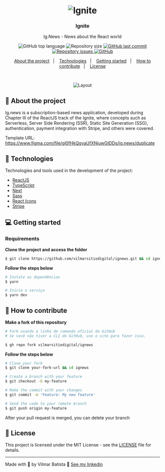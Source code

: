 <h1 align="center">
  <img alt="Ignite" src="https://res.cloudinary.com/vilmarbatista/image/upload/v1623856822/Development/Ignite/ignite-reactjs_kzqdhj.png" />
</h1>

<h3 align="center">
  Ignite
</h3>

<p align="center">Ig.News - News about the React world</p>

<p align="center">
  <img alt="GitHub top language" src="https://img.shields.io/github/languages/top/vilmarsitiodigital/ignite-challenge-01?color=eba417">

  <img alt="Repository size" src="https://img.shields.io/github/repo-size/vilmarsitiodigital/ignite-challenge-01?color=eba417">

  <a href="https://github.com/vilmarsitiodigital/ignite-challenge-01/commits/main">
    <img alt="GitHub last commit" src="https://img.shields.io/github/last-commit/vilmarsitiodigital/ignite-challenge-01?color=eba417">
  </a>

  <a href="https://github.com/vilmarsitiodigital/ignite-challenge-01/issues">
    <img alt="Repository issues" src="https://img.shields.io/github/issues/vilmarsitiodigital/ignite-challenge-01?color=eba417">
  </a>

  <a href="https://github.com/vilmarsitiodigital/ignite-challenge-01/blob/main/LICENSE">
    <img alt="GitHub" src="https://img.shields.io/github/license/vilmarsitiodigital/ignite-challenge-01?color=eba417">
  </a>
</p>

<p align="center">
  <a href="#-about-the-project">About the project</a>&nbsp;&nbsp;&nbsp;|&nbsp;&nbsp;&nbsp;
  <a href="#-technologies">Technologies</a>&nbsp;&nbsp;&nbsp;|&nbsp;&nbsp;&nbsp;
  <a href="#-getting-started">Getting started</a>&nbsp;&nbsp;&nbsp;|&nbsp;&nbsp;&nbsp;
  <a href="#-how-to-contribute">How to contribute</a>&nbsp;&nbsp;&nbsp;|&nbsp;&nbsp;&nbsp;
  <a href="#-license">License</a>
</p>

</br>

<p align="center">
  <img alt="Layout" src="https://res.cloudinary.com/vilmarbatista/image/upload/v1644967330/Development/Ignite/ignews_llpeek.png">
</p>

## 📆 About the project

Ig.news is a subscription-based news application, developed during Chapter III of the ReactJS track of the Ignite, where concepts such as Serverless, Server Side Rendering (SSR), Static Site Generation (SSG), authentication, payment integration with Stripe, and others were covered.

Template URL: https://www.figma.com/file/gl0fHkQgvaUfXNjuwGtDDs/ig.news/duplicate <br />

## 🚀 Technologies

Technologies and tools used in the development of the project:

- [ReactJS](https://reactjs.org/)
- [TypeScript](https://www.typescriptlang.org/)
- [Next](https://nextjs.org/)
- [Sass](https://sass-lang.com/)
- [React Icons](https://react-icons.github.io/react-icons/)
- [Stripe](https://stripe.com/)

## 💻 Getting started

### Requirements

**Clone the project and access the folder**

```bash
$ git clone https://github.com/vilmarsitiodigital/ignews.git && cd ignews
```

**Follow the steps below**

```bash
# Instale as dependências
$ yarn

# Inicie o serviço
$ yarn dev
```

## 🤔 How to contribute

**Make a fork of this repository**

```bash
# Fork usando a linha de comando oficial do GitHub
# Se você não tiver a CLI do GitHub, use o site para fazer isso.

$ gh repo fork vilmarsitiodigital/ignews
```

**Follow the steps below**

```bash
# Clone your fork
$ git clone your-fork-url && cd ignews

# Create a branch with your feature
$ git checkout -b my-feature

# Make the commit with your changes
$ git commit -m 'Feature: My new feature'

# Send the code to your remote branch
$ git push origin my-feature
```

After your pull request is merged, you can delete your branch

## 📝 License

This project is licensed under the MIT License - see the [LICENSE](LICENSE) file for details.

---

Made with 💚 by Vilmar Batista 👋 [See my linkedin](https://www.linkedin.com/in/vilmarbatista/)
